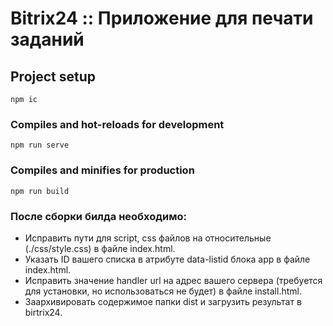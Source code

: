 # Bitrix24 :: Приложение для печати заданий

## Project setup
```
npm ic
```

### Compiles and hot-reloads for development
```
npm run serve
```

### Compiles and minifies for production
```
npm run build
```

### После сборки билда необходимо:
- Исправить пути для script, css файлов на относительные (./css/style.css) в файле index.html.
- Указать ID вашего списка в атрибуте data-listid блока app в файле index.html.
- Исправить значение handler url на адрес вашего сервера (требуется для установки, но использоваться не будет) в файле install.html.
- Заархивировать содержимое папки dist и загрузить результат в birtrix24.

